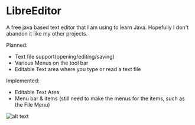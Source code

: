 # LibreEditor
A free java based text editor that I am using to learn Java.  Hopefully I don't abandon it like my other projects.

Planned:
+ Text file support(opening/editing/saving)
+ Various Menus on the tool bar
+ Editable Text area where you type or read a text file

Implemented:
+ Editable Text Area
+ Menu bar & items (still need to make the menus for the items, such as the File Menu)

![alt text](https://www.dropbox.com/scl/fi/wgfh5pw09qmpo503cv4i1/Screenshot-59.png?rlkey=93epys3jpsxjbrqex88b2b1ft&dl=0)
